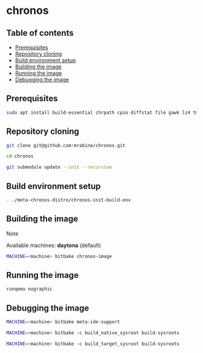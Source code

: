 # chronos

## Table of contents

* [Prerequisites](#prerequisites-id)
* [Repository cloning](#clone-id)
* [Build environment setup](#setup-id)
* [Building the image](#build-id)
* [Running the image](#run-id)
* [Debugging the image](#debug-id)

## Prerequisites <a id="prerequisites-id"></a>

```bash
sudo apt install build-essential chrpath cpio diffstat file gawk lz4 tmux zstd python3-setuptools
```

## Repository cloning <a id="clone-id"></a>

```bash
git clone git@github.com:mrabine/chronos.git
```

```bash
cd chronos
```

```bash
git submodule update --init --recursive
```

## Build environment setup <a id="setup-id"></a>

```bash
. ./meta-chronos-distro/chronos-init-build-env
```

## Building the image <a id="build-id"></a>

> [!NOTE]
> Available machines: **daytona** (default)

```bash
MACHINE=<machine> bitbake chronos-image
```

## Running the image <a id="run-id"></a>

```bash
runqemu nographic
```

## Debugging the image <a id="debug-id"></a>

```bash
MACHINE=<machine> bitbake meta-ide-support
```

```bash
MACHINE=<machine> bitbake -c build_native_sysroot build-sysroots
```

```bash
MACHINE=<machine> bitbake -c build_target_sysroot build-sysroots
```
